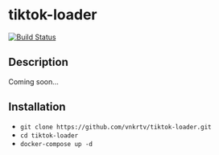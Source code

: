 # tiktok-loader
[![Build Status](https://travis-ci.com/vnkrtv/tiktok-loader.svg?branch=main)](https://travis-ci.com/vnkrtv/tiktok-loader)
## Description

Coming soon...

## Installation

- ```git clone https://github.com/vnkrtv/tiktok-loader.git```
- ```cd tiktok-loader```
- ```docker-compose up -d```